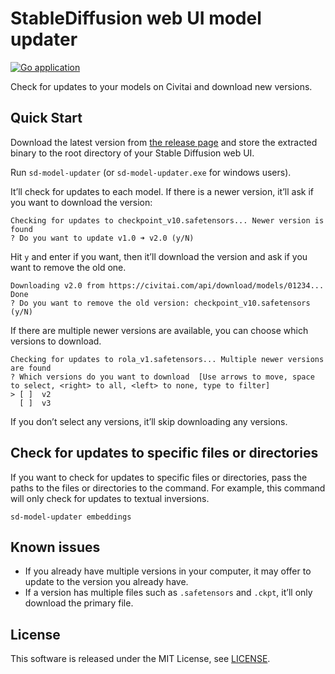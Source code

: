 # StableDiffusion web UI model updater
[![Go application](https://github.com/jkawamoto/sd-model-updater/actions/workflows/test.yaml/badge.svg)](https://github.com/jkawamoto/sd-model-updater/actions/workflows/test.yaml)

Check for updates to your models on Civitai and download new versions.


## Quick Start
Download the latest version from [the release page](https://github.com/jkawamoto/sd-model-updater/releases)
and store the extracted binary to the root directory of your Stable Diffusion web UI.

Run `sd-model-updater` (or `sd-model-updater.exe` for windows users).

It’ll check for updates to each model. If there is a newer version, it’ll ask if you want to download the version:

```
Checking for updates to checkpoint_v10.safetensors... Newer version is found
? Do you want to update v1.0 ➜ v2.0 (y/N)
```

Hit `y` and enter if you want, then it’ll download the version and ask if you want to remove the old one.
```
Downloading v2.0 from https://civitai.com/api/download/models/01234... Done
? Do you want to remove the old version: checkpoint_v10.safetensors (y/N)
```

If there are multiple newer versions are available, you can choose which versions to download.

```
Checking for updates to rola_v1.safetensors... Multiple newer versions are found
? Which versions do you want to download  [Use arrows to move, space to select, <right> to all, <left> to none, type to filter]
> [ ]  v2
  [ ]  v3
```

If you don’t select any versions, it’ll skip downloading any versions.


## Check for updates to specific files or directories
If you want to check for updates to specific files or directories, pass the paths to the files or directories to the command.
For example, this command will only check for updates to textual inversions.

```
sd-model-updater embeddings
```


## Known issues
* If you already have multiple versions in your computer, it may offer to update to the version you already have.
* If a version has multiple files such as `.safetensors` and `.ckpt`, it’ll only download the primary file.


## License
This software is released under the MIT License, see [LICENSE](LICENSE).
